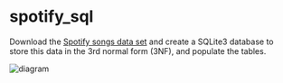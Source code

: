 # spotify_sql
Download the [Spotify songs data set](https://github.com/rfordatascience/tidytuesday/blob/master/data/2020/2020-01-21/readme.md) and create a SQLite3 database to store this data in the 3rd normal form (3NF), and populate the tables.
 
![diagram](https://i.postimg.cc/bv0ZRzH6/diagram.png)
